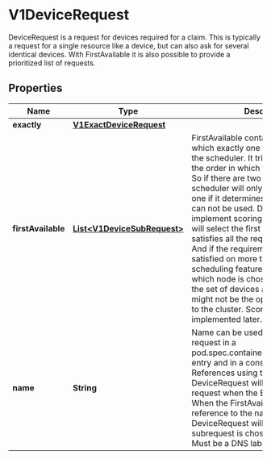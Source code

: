 

# V1DeviceRequest

DeviceRequest is a request for devices required for a claim. This is typically a request for a single resource like a device, but can also ask for several identical devices. With FirstAvailable it is also possible to provide a prioritized list of requests.

## Properties

| Name | Type | Description | Notes |
|------------ | ------------- | ------------- | -------------|
|**exactly** | [**V1ExactDeviceRequest**](V1ExactDeviceRequest.md) |  |  [optional] |
|**firstAvailable** | [**List&lt;V1DeviceSubRequest&gt;**](V1DeviceSubRequest.md) | FirstAvailable contains subrequests, of which exactly one will be selected by the scheduler. It tries to satisfy them in the order in which they are listed here. So if there are two entries in the list, the scheduler will only check the second one if it determines that the first one can not be used.  DRA does not yet implement scoring, so the scheduler will select the first set of devices that satisfies all the requests in the claim. And if the requirements can be satisfied on more than one node, other scheduling features will determine which node is chosen. This means that the set of devices allocated to a claim might not be the optimal set available to the cluster. Scoring will be implemented later. |  [optional] |
|**name** | **String** | Name can be used to reference this request in a pod.spec.containers[].resources.claims entry and in a constraint of the claim.  References using the name in the DeviceRequest will uniquely identify a request when the Exactly field is set. When the FirstAvailable field is set, a reference to the name of the DeviceRequest will match whatever subrequest is chosen by the scheduler.  Must be a DNS label. |  |



